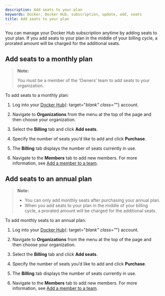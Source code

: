 ```yaml
---
description: Add seats to your plan
keywords: Docker, Docker Hub, subscription, update, add, seats
title: Add seats to your plan
---
```


You can manage your Docker Hub subscription anytime by adding seats to your plan. If you add seats to your plan in the middle of your billing cycle, a prorated amount will be charged for the additional seats.

## Add seats to a monthly plan

> **Note:**
>
> You must be a member of the ‘Owners’ team to add seats to your organization.

To add seats to a monthly plan:

1. Log into your [Docker Hub](https://hub.docker.com){: target="_blank" class="_"} account.

2. Navigate to **Organizations** from the menu at the top of the page and then choose your organization.

3. Select the **Billing** tab and click **Add seats**.

4. Specify the number of seats you’d like to add and click **Purchase**.

5. The **Billing** tab displays the number of seats currently in use.

6. Navigate to the **Members** tab to add new members. For more information, see [Add a member to a team](../orgs.md#add-a-member-to-a-team).

## Add seats to an annual plan

> **Note:**
>
> - You can only add monthly seats after purchasing your annual plan.
> - When you add seats to your plan in the middle of your billing cycle, a prorated amount will be charged for the additional seats.

To add monthly seats to an annual plan:

1. Log into your [Docker Hub](https://hub.docker.com){: target="_blank" class="_"} account.

2. Navigate to **Organizations** from the menu at the top of the page and then choose your organization.

3. Select the **Billing** tab and click **Add seats**.

4. Specify the number of seats you’d like to add and click **Purchase**.

5. The **Billing** tab displays the number of seats currently in use.

6. Navigate to the **Members** tab to add new members. For more information, see [Add a member to a team](../orgs.md#add-a-member-to-a-team).
